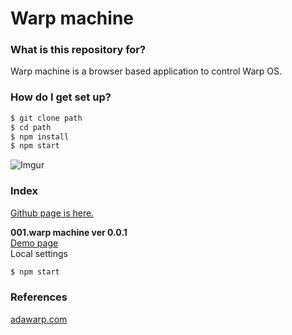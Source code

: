 # Warp machine #

### What is this repository for? 
Warp machine is a browser based application to control Warp OS.

### How do I get set up? ###

```sh
$ git clone path
$ cd path
$ npm install
$ npm start
```

![Imgur](http://i.imgur.com/aJfFBV7.png)
### Index ###
[Github page is here.](https://cdra0624.github.io/warp-machine/)  

**001.warp machine ver 0.0.1**  
[Demo page](https://cdra0624.github.io/warp-machine/001.warp-machine/)  
Local settings  
```sh
$ npm start
```  

### References ###
[adawarp.com](http://adawarp.com/)  

